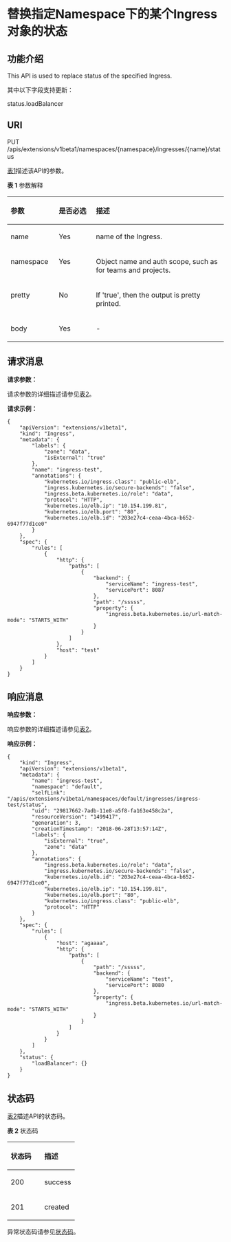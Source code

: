 # 替换指定Namespace下的某个Ingress对象的状态<a name="cce_02_0267"></a>

## 功能介绍<a name="section53754776"></a>

This API is used to replace status of the specified Ingress.

其中以下字段支持更新：

status.loadBalancer

## URI<a name="section14030938"></a>

PUT /apis/extensions/v1beta1/namespaces/\{namespace\}/ingresses/\{name\}/status

[表1](#d0e42906)描述该API的参数。

**表 1**  参数解释

<a name="d0e42906"></a>
<table><thead align="left"><tr id="row10640301"><th class="cellrowborder" valign="top" width="22.220000000000002%" id="mcps1.2.4.1.1"><p id="p65652297517"><a name="p65652297517"></a><a name="p65652297517"></a>参数</p>
</th>
<th class="cellrowborder" valign="top" width="17.169999999999998%" id="mcps1.2.4.1.2"><p id="p165661629135114"><a name="p165661629135114"></a><a name="p165661629135114"></a>是否必选</p>
</th>
<th class="cellrowborder" valign="top" width="60.61%" id="mcps1.2.4.1.3"><p id="p14567629115114"><a name="p14567629115114"></a><a name="p14567629115114"></a>描述</p>
</th>
</tr>
</thead>
<tbody><tr id="row10781191719208"><td class="cellrowborder" valign="top" width="22.220000000000002%" headers="mcps1.2.4.1.1 "><p id="p19781117112019"><a name="p19781117112019"></a><a name="p19781117112019"></a>name</p>
</td>
<td class="cellrowborder" valign="top" width="17.169999999999998%" headers="mcps1.2.4.1.2 "><p id="p578231710205"><a name="p578231710205"></a><a name="p578231710205"></a>Yes</p>
</td>
<td class="cellrowborder" valign="top" width="60.61%" headers="mcps1.2.4.1.3 "><p id="p978261710207"><a name="p978261710207"></a><a name="p978261710207"></a><span>name of the Ingress.</span></p>
</td>
</tr>
<tr id="row19095777"><td class="cellrowborder" valign="top" width="22.220000000000002%" headers="mcps1.2.4.1.1 "><p id="p3254085"><a name="p3254085"></a><a name="p3254085"></a>namespace</p>
</td>
<td class="cellrowborder" valign="top" width="17.169999999999998%" headers="mcps1.2.4.1.2 "><p id="p62254326"><a name="p62254326"></a><a name="p62254326"></a>Yes</p>
</td>
<td class="cellrowborder" valign="top" width="60.61%" headers="mcps1.2.4.1.3 "><p id="p9435611"><a name="p9435611"></a><a name="p9435611"></a>Object name and auth scope, such as for teams and projects.</p>
</td>
</tr>
<tr id="row17811636"><td class="cellrowborder" valign="top" width="22.220000000000002%" headers="mcps1.2.4.1.1 "><p id="p33456451"><a name="p33456451"></a><a name="p33456451"></a>pretty</p>
</td>
<td class="cellrowborder" valign="top" width="17.169999999999998%" headers="mcps1.2.4.1.2 "><p id="p25618043"><a name="p25618043"></a><a name="p25618043"></a>No</p>
</td>
<td class="cellrowborder" valign="top" width="60.61%" headers="mcps1.2.4.1.3 "><p id="p61795587"><a name="p61795587"></a><a name="p61795587"></a>If 'true', then the output is pretty printed.</p>
</td>
</tr>
<tr id="row18814556171017"><td class="cellrowborder" valign="top" width="22.220000000000002%" headers="mcps1.2.4.1.1 "><p id="p58142056131018"><a name="p58142056131018"></a><a name="p58142056131018"></a>body</p>
</td>
<td class="cellrowborder" valign="top" width="17.169999999999998%" headers="mcps1.2.4.1.2 "><p id="p19814195601016"><a name="p19814195601016"></a><a name="p19814195601016"></a>Yes</p>
</td>
<td class="cellrowborder" valign="top" width="60.61%" headers="mcps1.2.4.1.3 "><p id="p4814185620106"><a name="p4814185620106"></a><a name="p4814185620106"></a>-</p>
</td>
</tr>
</tbody>
</table>

## 请求消息<a name="section18662134312520"></a>

**请求参数：**

请求参数的详细描述请参见[表2](创建Ingress.md#d0e42951)。

**请求示例：**

```
{
    "apiVersion": "extensions/v1beta1",
    "kind": "Ingress",
    "metadata": {
        "labels": {
            "zone": "data",
            "isExternal": "true"
        },
        "name": "ingress-test",
        "annotations": {
            "kubernetes.io/ingress.class": "public-elb",
            "ingress.kubernetes.io/secure-backends": "false",
            "ingress.beta.kubernetes.io/role": "data",
            "protocol": "HTTP",
            "kubernetes.io/elb.ip": "10.154.199.81",
            "kubernetes.io/elb.port": "80",
            "kubernetes.io/elb.id": "203e27c4-ceaa-4bca-b652-6947f77d1ce0"
        }
    },
    "spec": {
        "rules": [
            {
                "http": {
                    "paths": [
                        {
                            "backend": {
                                "serviceName": "ingress-test",
                                "servicePort": 8087
                            },
                            "path": "/sssss",
                            "property": {
                                "ingress.beta.kubernetes.io/url-match-mode": "STARTS_WITH"
                            }
                        }
                    ]
                },
                "host": "test"
            }
        ]
    }
}
```

## 响应消息<a name="section1071812962118"></a>

**响应参数：**

响应参数的详细描述请参见[表2](创建Ingress.md#d0e42951)。

**响应示例：**

```
{
    "kind": "Ingress",
    "apiVersion": "extensions/v1beta1",
    "metadata": {
        "name": "ingress-test",
        "namespace": "default",
        "selfLink": "/apis/extensions/v1beta1/namespaces/default/ingresses/ingress-test/status",
        "uid": "29817662-7adb-11e8-a5f8-fa163e458c2a",
        "resourceVersion": "1499417",
        "generation": 3,
        "creationTimestamp": "2018-06-28T13:57:14Z",
        "labels": {
            "isExternal": "true",
            "zone": "data"
        },
        "annotations": {
            "ingress.beta.kubernetes.io/role": "data",
            "ingress.kubernetes.io/secure-backends": "false",
            "kubernetes.io/elb.id": "203e27c4-ceaa-4bca-b652-6947f77d1ce0",
            "kubernetes.io/elb.ip": "10.154.199.81",
            "kubernetes.io/elb.port": "80",
            "kubernetes.io/ingress.class": "public-elb",
            "protocol": "HTTP"
        }
    },
    "spec": {
        "rules": [
            {
                "host": "agaaaa",
                "http": {
                    "paths": [
                        {
                            "path": "/sssss",
                            "backend": {
                                "serviceName": "test",
                                "servicePort": 8080
                            },
                            "property": {
                                "ingress.beta.kubernetes.io/url-match-mode": "STARTS_WITH"
                            }
                        }
                    ]
                }
            }
        ]
    },
    "status": {
        "loadBalancer": {}
    }
}
```

## 状态码<a name="section10771131813717"></a>

[表2](#d0e43055)描述API的状态码。

**表 2**  状态码

<a name="d0e43055"></a>
<table><thead align="left"><tr id="row20813512"><th class="cellrowborder" valign="top" width="50%" id="mcps1.2.3.1.1"><p id="p8172937"><a name="p8172937"></a><a name="p8172937"></a>状态码</p>
</th>
<th class="cellrowborder" valign="top" width="50%" id="mcps1.2.3.1.2"><p id="p58028199"><a name="p58028199"></a><a name="p58028199"></a>描述</p>
</th>
</tr>
</thead>
<tbody><tr id="row2663689"><td class="cellrowborder" valign="top" width="50%" headers="mcps1.2.3.1.1 "><p id="p14432280"><a name="p14432280"></a><a name="p14432280"></a>200</p>
</td>
<td class="cellrowborder" valign="top" width="50%" headers="mcps1.2.3.1.2 "><p id="p1159883516594"><a name="p1159883516594"></a><a name="p1159883516594"></a>success</p>
</td>
</tr>
<tr id="row388218015333"><td class="cellrowborder" valign="top" width="50%" headers="mcps1.2.3.1.1 "><p id="p08829053311"><a name="p08829053311"></a><a name="p08829053311"></a>201</p>
</td>
<td class="cellrowborder" valign="top" width="50%" headers="mcps1.2.3.1.2 "><p id="p1588200153314"><a name="p1588200153314"></a><a name="p1588200153314"></a>created</p>
</td>
</tr>
</tbody>
</table>

异常状态码请参见[状态码](状态码.md)。

